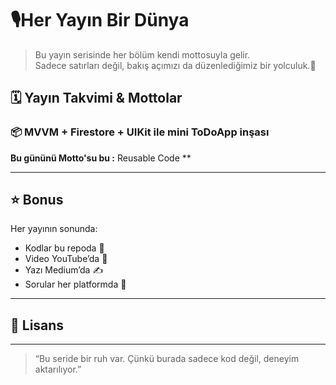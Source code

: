 # 🎙Her Yayın Bir Dünya
 
> Bu yayın serisinde her bölüm kendi mottosuyla gelir.  
> Sadece satırları değil, bakış açımızı da düzenlediğimiz bir yolculuk.🎡

## 🗓 Yayın Takvimi & Mottolar

### 📦  MVVM + Firestore + UIKit ile mini ToDoApp inşası 
**Bu gününü Motto'su bu :** Reusable Code **  

---


## ⭐ Bonus

Her yayının sonunda:  
- Kodlar bu repoda 📁  
- Video YouTube’da 🎥  
- Yazı Medium’da ✍️  
- Sorular her platformda 💬

---



## 🧾 Lisans



---

> “Bu seride bir ruh var. Çünkü burada sadece kod değil, deneyim aktarılıyor.”
